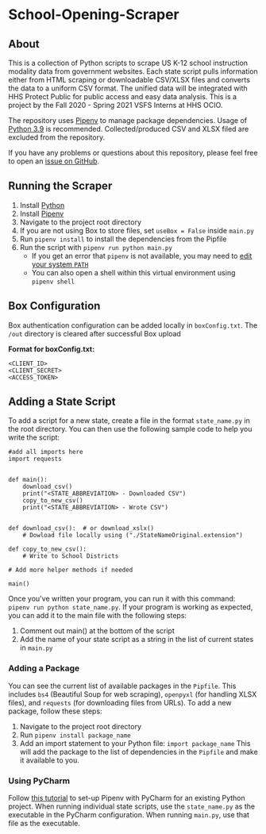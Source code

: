 # School-Opening-Scraper

## About

This is a collection of Python scripts to scrape US K-12 school instruction modality data from government websites. Each state script pulls information either from HTML scraping or downloadable CSV/XLSX files and converts the data to a uniform CSV format. The unified data will be integrated with HHS Protect Public for public access and easy data analysis. This is a project by the Fall 2020 - Spring 2021 VSFS Interns at HHS OCIO.

The repository uses [Pipenv](https://packaging.python.org/key_projects/#pipenv) to manage package dependencies. Usage of [Python 3.9](https://www.python.org/downloads/) is recommended. Collected/produced CSV and XLSX filed are excluded from the repository.

If you have any problems or questions about this repository, please feel free to open an [issue on GitHub](https://github.com/trackman1111/School-Opening-Scraper/issues).

## Running the Scraper

1. Install [Python](https://www.python.org/downloads/)
2. Install [Pipenv](https://packaging.python.org/tutorials/managing-dependencies/#installing-pipenv)
3. Navigate to the project root directory
3. If you are not using Box to store files, set `useBox = False` inside `main.py`  
4. Run `pipenv install` to install the dependencies from the Pipfile
5. Run the script with `pipenv run python main.py`
   - If you get an error that `pipenv` is not available, you may need to [edit your system `PATH`](https://packaging.python.org/tutorials/installing-packages/#installing-to-the-user-site)
   - You can also open a shell within this virtual environment using `pipenv shell`

## Box Configuration
Box authentication configuration can be added locally in `boxConfig.txt`. 
The `/out` directory is cleared after successful Box upload

**Format for boxConfig.txt:**
```
<CLIENT_ID>
<CLIENT_SECRET>
<ACCESS_TOKEN>
```

## Adding a State Script

To add a script for a new state, create a file in the format `state_name.py` in the root directory. You can then use the following sample code to help you write the script:

```
#add all imports here
import requests


def main():
    download_csv()
    print("<STATE_ABBREVIATION> - Downloaded CSV")
    copy_to_new_csv()
    print("<STATE_ABBREVIATION> - Wrote CSV")


def download_csv():  # or download_xslx()
    # Dowload file locally using ("./StateNameOriginal.extension")

def copy_to_new_csv():
    # Write to School Districts

# Add more helper methods if needed

main()
```

Once you've written your program, you can run it with this command: `pipenv run python state_name.py`.
If your program is working as expected, you can add it to the main file with the following steps:
1. Comment out main() at the bottom of the script
2. Add the name of your state script as a string in the list of current states in `main.py`

### Adding a Package

You can see the current list of available packages in the `Pipfile`. This includes `bs4` (Beautiful Soup for web scraping), `openpyxl` (for handling XLSX files), and `requests` (for downloading files from URLs). To add a new package, follow these steps:

1. Navigate to the project root directory
2. Run `pipenv install package_name`
3. Add an import statement to your Python file: `import package_name`
   This will add the package to the list of dependencies in the `Pipfile` and make it available to you.

### Using PyCharm

Follow [this tutorial](https://www.jetbrains.com/help/pycharm/pipenv.html) to set-up Pipenv with PyCharm for an existing Python project.
When running individual state scripts, use the `state_name.py` as the executable in the PyCharm configuration.
When running `main.py`, use that file as the executable.
